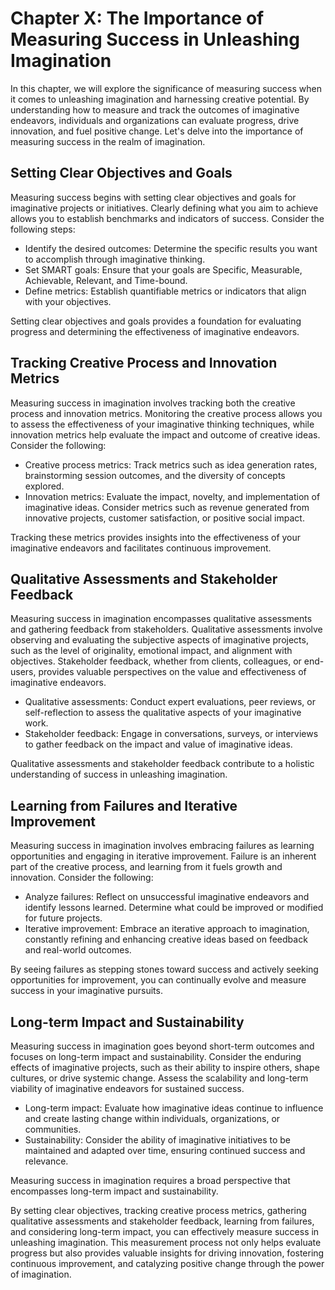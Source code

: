 Chapter X: The Importance of Measuring Success in Unleashing Imagination
========================================================================

In this chapter, we will explore the significance of measuring success when it comes to unleashing imagination and harnessing creative potential. By understanding how to measure and track the outcomes of imaginative endeavors, individuals and organizations can evaluate progress, drive innovation, and fuel positive change. Let's delve into the importance of measuring success in the realm of imagination.

Setting Clear Objectives and Goals
----------------------------------

Measuring success begins with setting clear objectives and goals for imaginative projects or initiatives. Clearly defining what you aim to achieve allows you to establish benchmarks and indicators of success. Consider the following steps:

* Identify the desired outcomes: Determine the specific results you want to accomplish through imaginative thinking.
* Set SMART goals: Ensure that your goals are Specific, Measurable, Achievable, Relevant, and Time-bound.
* Define metrics: Establish quantifiable metrics or indicators that align with your objectives.

Setting clear objectives and goals provides a foundation for evaluating progress and determining the effectiveness of imaginative endeavors.

Tracking Creative Process and Innovation Metrics
------------------------------------------------

Measuring success in imagination involves tracking both the creative process and innovation metrics. Monitoring the creative process allows you to assess the effectiveness of your imaginative thinking techniques, while innovation metrics help evaluate the impact and outcome of creative ideas. Consider the following:

* Creative process metrics: Track metrics such as idea generation rates, brainstorming session outcomes, and the diversity of concepts explored.
* Innovation metrics: Evaluate the impact, novelty, and implementation of imaginative ideas. Consider metrics such as revenue generated from innovative projects, customer satisfaction, or positive social impact.

Tracking these metrics provides insights into the effectiveness of your imaginative endeavors and facilitates continuous improvement.

Qualitative Assessments and Stakeholder Feedback
------------------------------------------------

Measuring success in imagination encompasses qualitative assessments and gathering feedback from stakeholders. Qualitative assessments involve observing and evaluating the subjective aspects of imaginative projects, such as the level of originality, emotional impact, and alignment with objectives. Stakeholder feedback, whether from clients, colleagues, or end-users, provides valuable perspectives on the value and effectiveness of imaginative endeavors.

* Qualitative assessments: Conduct expert evaluations, peer reviews, or self-reflection to assess the qualitative aspects of your imaginative work.
* Stakeholder feedback: Engage in conversations, surveys, or interviews to gather feedback on the impact and value of imaginative ideas.

Qualitative assessments and stakeholder feedback contribute to a holistic understanding of success in unleashing imagination.

Learning from Failures and Iterative Improvement
------------------------------------------------

Measuring success in imagination involves embracing failures as learning opportunities and engaging in iterative improvement. Failure is an inherent part of the creative process, and learning from it fuels growth and innovation. Consider the following:

* Analyze failures: Reflect on unsuccessful imaginative endeavors and identify lessons learned. Determine what could be improved or modified for future projects.
* Iterative improvement: Embrace an iterative approach to imagination, constantly refining and enhancing creative ideas based on feedback and real-world outcomes.

By seeing failures as stepping stones toward success and actively seeking opportunities for improvement, you can continually evolve and measure success in your imaginative pursuits.

Long-term Impact and Sustainability
-----------------------------------

Measuring success in imagination goes beyond short-term outcomes and focuses on long-term impact and sustainability. Consider the enduring effects of imaginative projects, such as their ability to inspire others, shape cultures, or drive systemic change. Assess the scalability and long-term viability of imaginative endeavors for sustained success.

* Long-term impact: Evaluate how imaginative ideas continue to influence and create lasting change within individuals, organizations, or communities.
* Sustainability: Consider the ability of imaginative initiatives to be maintained and adapted over time, ensuring continued success and relevance.

Measuring success in imagination requires a broad perspective that encompasses long-term impact and sustainability.

By setting clear objectives, tracking creative process metrics, gathering qualitative assessments and stakeholder feedback, learning from failures, and considering long-term impact, you can effectively measure success in unleashing imagination. This measurement process not only helps evaluate progress but also provides valuable insights for driving innovation, fostering continuous improvement, and catalyzing positive change through the power of imagination.
